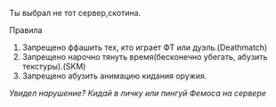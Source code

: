 Ты выбрал не тот сервер,скотина.

 Правила
 1. Запрещено ффашить тех, кто играет ФТ или дуэль.(Deathmatch)
 2. Запрещено нарочно тянуть время(бесконечно убегать, абузить текстуры).(SKM)
 3. Запрещено абузить анимацию кидания оружия.

 *Увидел нарушение? Кидай в личку  или пингуй Фемоса на сервере*
